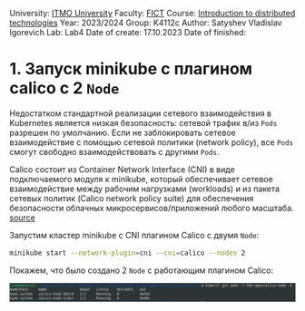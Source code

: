 University: [ITMO University](https://itmo.ru/ru/)
Faculty: [FICT](https://fict.itmo.ru)
Course: [Introduction to distributed technologies](https://github.com/itmo-ict-faculty/introduction-to-distributed-technologies)
Year: 2023/2024
Group: K4112c
Author: Satyshev Vladislav Igorevich
Lab: Lab4
Date of create: 17.10.2023
Date of finished: 


# 1. Запуск minikube с плагином calico с 2 `Node`

Недостатком стандартной реализации сетевого взаимодействия в Kubernetes является низкая безопасность: сетевой трафик в/из `Pods` разрешен по умолчанию. Если не заблокировать сетевое взаимодействие с помощью сетевой политики (network policy), все `Pods` смогут свободно взаимодействовать с другими `Pods`.

Calico состоит из Container Network Interface (CNI) в виде подключаемого модуля к minikube, который обеспечивает сетевое взаимодействие между рабочим нагрузками (workloads) и из пакета сетевых политик (Calico network policy suite) для обеспечения безопасности облачных микросервисов/приложений любого масштаба. [source](https://docs.tigera.io/calico/latest/about/)

Запустим кластер minikube с CNI плагином Calico с двумя `Node`:

```bash
minikube start --network-plugin=cni --cni=calico --nodes 2
```
Покажем, что было создано 2 `Node` с работающим плагином Calico:

![Рисунок 1](images/1.PNG)





